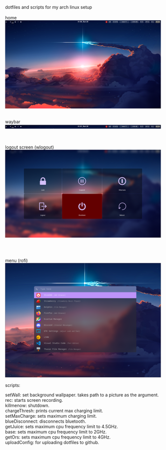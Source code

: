 dotfiles and scripts for my arch linux setup
<br></br>
home
![alt text](./plugs/home.png)
<br></br>

waybar
![alt text](./plugs/waybar.png)

<br></br>
logout screen (wlogout)
![alt text](./plugs/wlogout.png)

<br></br>

menu (rofi)
![alt text](./plugs/rofi_mid.png)

scripts:

setWall: set background wallpaper. takes path to a picture as the argument.  
rec: starts screen recording.  
killmenow: shutdown.  
chargeThresh: prints current max charging limit.  
setMaxCharge: sets maximum charging limit.  
blueDisconnect: disconnects bluetooth.  
getJuice: sets maximum cpu frequency limit to 4.5GHz.  
base: sets maximum cpu frequency limit to 2GHz.  
getOrs: sets maximum cpu frequency limit to 4GHz.  
uploadConfig: for uploading dotfiles to github.
